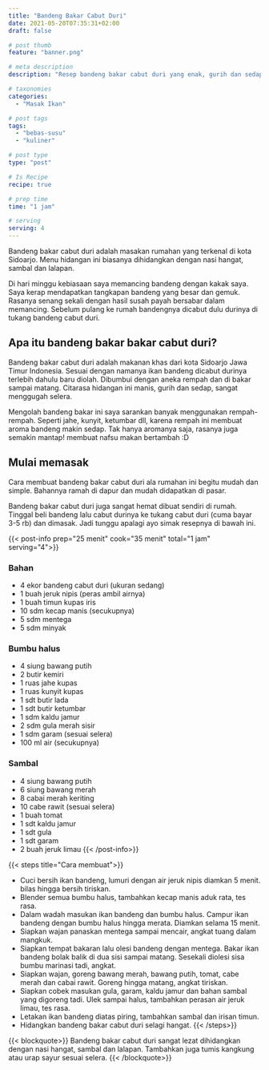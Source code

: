 ```yaml
---
title: "Bandeng Bakar Cabut Duri"
date: 2021-05-20T07:35:31+02:00
draft: false

# post thumb
feature: "banner.png"

# meta description
description: "Resep bandeng bakar cabut duri yang enak, gurih dan sedap! berasa banget rempahnya. Baca dan pelajari selengkapnya cara membuat hidangan khas Sidoarjo yang terkenal ini."

# taxonomies
categories:
  - "Masak Ikan"

# post tags
tags:
  - "bebas-susu"
  - "kuliner"

# post type
type: "post"

# Is Recipe
recipe: true

# prep time
time: "1 jam"

# serving
serving: 4
---
```

Bandeng bakar cabut duri adalah masakan rumahan yang terkenal di kota Sidoarjo. Menu hidangan ini biasanya dihidangkan dengan nasi hangat, sambal dan lalapan.

Di hari minggu kebiasaan saya memancing bandeng dengan kakak saya. Saya kerap mendapatkan tangkapan bandeng yang besar dan gemuk. Rasanya senang sekali dengan hasil susah payah bersabar dalam memancing. Sebelum pulang ke rumah bandengnya dicabut dulu durinya di tukang bandeng cabut duri.

## Apa itu bandeng bakar bakar cabut duri?
Bandeng bakar cabut duri adalah makanan khas dari kota Sidoarjo Jawa Timur Indonesia. Sesuai dengan namanya ikan bandeng dicabut durinya terlebih dahulu baru diolah. Dibumbui dengan aneka rempah dan di bakar sampai matang. Citarasa hidangan ini manis, gurih dan sedap, sangat menggugah selera.

Mengolah bandeng bakar ini saya sarankan banyak menggunakan rempah-rempah. Seperti jahe, kunyit, ketumbar dll, karena rempah ini membuat aroma bandeng makin sedap. Tak hanya aromanya saja, rasanya juga semakin mantap! membuat nafsu makan bertambah :D

## Mulai memasak

Cara membuat bandeng bakar cabut duri ala rumahan ini begitu mudah dan simple. Bahannya ramah di dapur dan mudah didapatkan di pasar. 

Bandeng bakar cabut duri juga sangat hemat dibuat sendiri di rumah. Tinggal beli bandeng lalu cabut durinya ke tukang cabut duri (cuma bayar 3-5 rb) dan dimasak. Jadi tunggu apalagi ayo simak resepnya di bawah ini.

{{< post-info prep="25 menit" cook="35 menit" total="1 jam" serving="4">}}

### Bahan

-   4 ekor bandeng cabut duri (ukuran sedang)
-   1 buah jeruk nipis (peras ambil airnya)
-   1 buah timun kupas iris
-   10 sdm kecap manis (secukupnya)
-   5 sdm mentega
-   5 sdm minyak

### Bumbu halus

-   4 siung bawang putih
-   2 butir kemiri
-   1 ruas jahe kupas
-   1 ruas kunyit kupas
-   1 sdt butir lada
-   1 sdt butir ketumbar
-   1 sdm kaldu jamur
-   2 sdm gula merah sisir
-   1 sdm garam (sesuai selera)
-   100 ml air (secukupnya)

### Sambal

-   4 siung bawang putih
-   6 siung bawang merah
-   8 cabai merah keriting
-   10 cabe rawit (sesuai selera)
-   1 buah tomat
-   1 sdt kaldu jamur
-   1 sdt gula
-   1 sdt garam
-   2 buah jeruk limau
{{< /post-info>}}

{{< steps title="Cara membuat">}}
-   Cuci bersih ikan bandeng, lumuri dengan air jeruk nipis diamkan 5 menit. bilas hingga bersih tiriskan.
-   Blender semua bumbu halus, tambahkan kecap manis aduk rata, tes rasa.
-   Dalam wadah masukan ikan bandeng dan bumbu halus. Campur ikan bandeng dengan bumbu halus hingga merata. Diamkan selama 15 menit.
-   Siapkan wajan panaskan mentega sampai mencair, angkat tuang dalam mangkuk.
-   Siapkan tempat bakaran lalu olesi bandeng dengan mentega. Bakar ikan bandeng bolak balik di dua sisi sampai matang. Sesekali diolesi sisa bumbu marinasi tadi, angkat.
-   Siapkan wajan, goreng bawang merah, bawang putih, tomat, cabe merah dan cabai rawit. Goreng hingga matang, angkat tiriskan.
-   Siapkan cobek masukan gula, garam, kaldu jamur dan bahan sambal yang digoreng tadi. Ulek sampai halus, tambahkan perasan air jeruk limau, tes rasa.
-   Letakan ikan bandeng diatas piring, tambahkan sambal dan irisan timun.
-   Hidangkan bandeng bakar cabut duri selagi hangat.
{{< /steps>}}

{{< blockquote>}}
Bandeng bakar cabut duri sangat lezat dihidangkan dengan nasi hangat, sambal dan lalapan. Tambahkan juga tumis kangkung atau urap sayur sesuai selera.
{{< /blockquote>}}